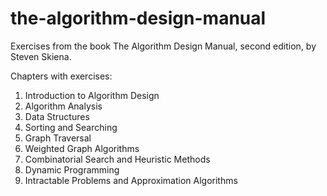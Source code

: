 # the-algorithm-design-manual
Exercises from the book The Algorithm Design Manual, second edition, by Steven Skiena.

Chapters with exercises:

1. Introduction to Algorithm Design
2. Algorithm Analysis
3. Data Structures
4. Sorting and Searching
5. Graph Traversal
6. Weighted Graph Algorithms
7. Combinatorial Search and Heuristic Methods
8. Dynamic Programming
9. Intractable Problems and Approximation Algorithms
